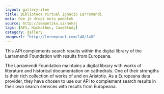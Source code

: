 ```yaml
---
layout: gallery-item
title: Biblioteca Virtual Ignacio Larramendi
meta: Ovo je drugi meta podatek
source: http://semantika.si/nekaj
tags: [API, Hackathon, CaseStudy]
category: gallery
imageurl: "http://lorempixel.com/148/148"
---
```


This API complements search results within the digital library of the Larramendi Foundation with results from Europeana.

The Larramendi Foundation maintains a digital library with works of literature and historical documentation on cathedrals. One of their strengths is their rich collection of works of and on Aristotle. As a Europeana data provider, they have chosen to use our API to complement search results in their own search services with results from Europeana.
